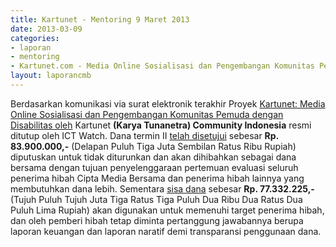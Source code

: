 ```yaml
---
title: Kartunet - Mentoring 9 Maret 2013
date: 2013-03-09
categories:
- laporan
- mentoring
- Kartunet.com - Media Online Sosialisasi dan Pengembangan Komunitas Pemuda dengan Disabilitas
layout: laporancmb
---
```


 Berdasarkan komunikasi via surat elektronik terakhir Proyek [Kartunet: Media Online Sosialisasi dan Pengembangan Komunitas Pemuda dengan Disabilitas oleh](http://wiki.ciptamedia.org/wiki/Kartunet:_Media_Online_Sosialisasi_dan_Pengembangan_Komunitas_Pemuda_dengan_Disabilitas) Kartunet **(Karya Tunanetra) Community Indonesia** resmi ditutup oleh ICT Watch. Dana termin II [telah disetujui](http://www.wikimedia.or.id/wiki/Tabel_penerima_hibah) sebesar **Rp. 83.900.000,-** (Delapan Puluh Tiga Juta Sembilan Ratus Ribu Rupiah) diputuskan untuk tidak diturunkan dan akan dihibahkan sebagai dana bersama dengan tujuan penyelenggaraan pertemuan evaluasi seluruh penerima hibah Cipta Media Bersama dan penerima hibah lainnya yang membutuhkan dana lebih. Sementara [sisa dana](http://wiki.ciptamedia.org/wiki/Kartunet.com/Laporan_Penggunaan_Dana) sebesar **Rp. 77.332.225,-** (Tujuh Puluh Tujuh Juta Tiga Ratus Tiga Puluh Dua Ribu Dua Ratus Dua Puluh Lima Rupiah) akan digunakan untuk memenuhi target penerima hibah, dan oleh pemberi hibah tetap diminta pertanggung jawabannya berupa laporan keuangan dan laporan naratif demi transparansi penggunaan dana.
